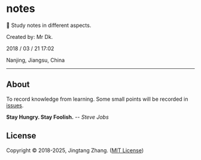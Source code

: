 # notes

📝 Study notes in different aspects.

Created by: Mr Dk.

2018 / 03 / 21 17:02

Nanjing, Jiangsu, China

---

## About

To record knowledge from learning. Some small points will be recorded in [issues](https://github.com/mrdrivingduck/notes/issues).

**Stay Hungry. Stay Foolish.** -- _Steve Jobs_

## License

Copyright © 2018-2025, Jingtang Zhang. ([MIT License](./LICENSE))
